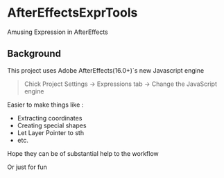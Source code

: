 # AfterEffectsExprTools
Amusing Expression in AfterEffects
## Background
This project uses Adobe AfterEffects(16.0+)`s new Javascript engine
> Chick Project Settings -> Expressions tab -> Change the JavaScript engine

Easier to make things like :
+ Extracting coordinates
+ Creating special shapes
+ Let Layer Pointer to sth
+ etc.

Hope they can be of substantial help to the workflow

Or just for fun
